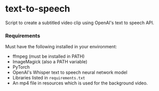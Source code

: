 # text-to-speech

Script to create a subtitled video clip using OpenAI's text to speech API.

### Requirements

Must have the following installed in your environment:

- ffmpeg (must be installed in PATH)
- ImageMagick (also a PATH variable)
- PyTorch
- OpenAI's Whisper text to speech neural network model
- Libraries listed in `requirements.txt`
- An mp4 file in resources which is used for the background video.
